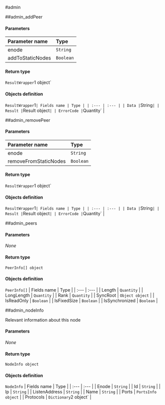 #admin

##admin\_addPeer

 

#### **Parameters**

| Parameter name | Type |
| :--- | :--- |
| enode | `String` |
| addToStaticNodes | `Boolean` |

#### Return type
`ResultWrapper`1 object`

#### Objects definition

`ResultWrapper`1`
| Fields name | Type |
| :--- | :--- |
| Data | `String` |
| Result | `Result object` |
| ErrorCode | `Quantity` |

##admin\_removePeer

 

#### **Parameters**

| Parameter name | Type |
| :--- | :--- |
| enode | `String` |
| removeFromStaticNodes | `Boolean` |

#### Return type
`ResultWrapper`1 object`

#### Objects definition

`ResultWrapper`1`
| Fields name | Type |
| :--- | :--- |
| Data | `String` |
| Result | `Result object` |
| ErrorCode | `Quantity` |

##admin\_peers

 

#### **Parameters**

_None_

#### Return type
`PeerInfo[] object`

#### Objects definition

`PeerInfo[]`
| Fields name | Type |
| :--- | :--- |
| Length | `Quantity` |
| LongLength | `Quantity` |
| Rank | `Quantity` |
| SyncRoot | `Object object` |
| IsReadOnly | `Boolean` |
| IsFixedSize | `Boolean` |
| IsSynchronized | `Boolean` |

##admin\_nodeInfo

Relevant information about this node 

#### **Parameters**

_None_

#### Return type
`NodeInfo object`

#### Objects definition

`NodeInfo`
| Fields name | Type |
| :--- | :--- |
| Enode | `String` |
| Id | `String` |
| Ip | `String` |
| ListenAddress | `String` |
| Name | `String` |
| Ports | `PortsInfo object` |
| Protocols | `Dictionary`2 object` |

